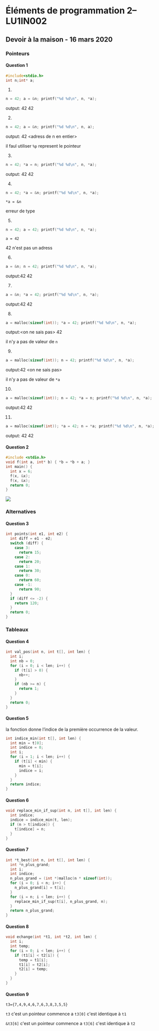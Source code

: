 # Éléments de programmation 2– LU1IN002
## Devoir à la maison - 16 mars 2020
### Pointeurs
#### Question 1
```c
#include<stdio.h>
int n;int* a;
```
1. 
```c
n = 42; a = &n; printf("%d %d\n", n, *a);
```
output:
42 42

2.
```c
n = 42; a = &n; printf("%d %d\n", n, a);
```
output:
42 \<adress de n en entier\>

il faul utiliser `%p` represent le pointeur

3.
```c
n = 42; *a = n; printf("%d %d\n", n, *a);
```
output:
42 42

4. 
```c
n = 42; *a = &n; printf("%d %d\n", n, *a);
```
`*a = &n`

erreur de type

5. 
```c
n = 42; a = 42; printf("%d %d\n", n, *a);
```
`a = 42` 

42 n'est pas un adress

6.
```c
a = &n; n = 42; printf("%d %d\n", n, *a);
```
output:42 42

7.
```c
a = &n; *a = 42; printf("%d %d\n", n, *a);
```
output:42 42

8.
```c
a = malloc(sizeof(int)); *a = 42; printf("%d %d\n", n, *a);
```
output:\<on ne sais pas\> 42

il n'y a pas de valeur de `n`

9.
```c
a = malloc(sizeof(int)); n = 42; printf("%d %d\n", n, *a);
```
output:42 \<on ne sais pas\>

il n'y a pas de valeur de `*a`

10.
```c
a = malloc(sizeof(int)); n = 42; *a = n; printf("%d %d\n", n, *a);
```
output:42 42

11.
```c
a = malloc(sizeof(int)); *a = 42; n = *a; printf("%d %d\n", n, *a);
```
output: 42 42

#### Question 2
```c
#include <stdio.h>
void f(int a, int* b) { *b = *b + a; }
int main() {
  int x = 6;
  f(x, &x);
  f(x, &x);
  return 0;
}
```
![](pile.png)
### Alternatives
#### Question 3
```c
int points(int e1, int e2) {
  int diff = e1 - e2;
  switch (diff) {
    case 3:
      return 15;
    case 2:
      return 20;
    case 1:
      return 30;
    case 0:
      return 60;
    case -1:
      return 90;
  }
  if (diff <= -2) {
    return 120;
  }
  return 0;
}
```
### Tableaux
#### Question 4
```c
int val_pos(int n, int t[], int len) {
  int i;
  int nb = 0;
  for (i = 0; i < len; i++) {
    if (t[i] > 0) {
      nb++;
    }
    if (nb >= n) {
      return 1;
    }
  }
  return 0;
}
```
#### Question 5
la fonction donne l’indice de la première occurrence de la valeur.
```c
int indice_min(int t[], int len) {
  int min = t[0];
  int indice = 0;
  int i;
  for (i = 1; i < len; i++) {
    if (t[i] < min) {
      min = t[i];
      indice = i;
    }
  }
  return indice;
}
```
#### Question 6
```c
void replace_min_if_sup(int n, int t[], int len) {
  int indice;
  indice = indice_min(t, len);
  if (n > t[indice]) {
    t[indice] = n;
  }
}
```
#### Question 7
```c
int *t_best(int n, int t[], int len) {
  int *n_plus_grand;
  int i;
  int indice;
  n_plus_grand = (int *)malloc(n * sizeof(int));
  for (i = 0; i < n; i++) {
    n_plus_grand[i] = t[i];
  }
  for (i = n; i < len; i++) {
    replace_min_if_sup(t[i], n_plus_grand, n);
  }
  return n_plus_grand;
}
```
#### Question 8
```c
void echange(int *t1, int *t2, int len) {
  int i;
  int temp;
  for (i = 0; i < len; i++) {
    if (t1[i] < t2[i]) {
      temp = t1[i];
      t1[i] = t2[i];
      t2[i] = temp;
    }
  }
}
```
#### Question 9
`t3={7,4,9,4,6,7,6,3,8,3,5,5}`

`t3` c'est un pointeur commence a `t3[0]` c'est identique à `t1`

`&t3[6]` c'est un pointeur commence a `t3[6]` c'est identique à `t2`